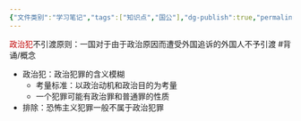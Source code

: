 ```yaml
---
{"文件类别":"学习笔记","tags":["知识点","国公"],"dg-publish":true,"permalink":"/学习笔记studyup/知识点cheese/政治犯不引渡原则/","dgPassFrontmatter":true,"created":"2024-10-22T11:46:38.084+08:00","updated":"2024-10-29T13:55:07.460+08:00"}
---
```


<font color="#c00000">政治犯</font>不引渡原则：一国对于由于政治原因而遭受外国追诉的外国人不予引渡 #背诵/概念 
- 政治犯：政治犯罪的含义模糊
	- 考量标准：以政治动机和政治目的为考量
	- 一个犯罪可能有政治罪和普通罪的性质
- 排除：恐怖主义犯罪一般不属于政治犯罪